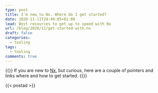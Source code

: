 ```yaml
---
type: post
title: I'm new to Nx. Where do I get started?
date: 2020-11-11T20:49:05+01:00
lead: Best resources to get up to speed with Nx
url: /blog/2020/11/get-started-with-nx
draft: false
categories:
  - tooling
tags:
  - tooling
comments: true
---
```

{{<intro>}}
  If you are new to [Nx](https://nx.dev), but curious, here are a couple of pointers and links where and how to get started.
{{</intro>}}

<!--more-->

{{< postad >}}


